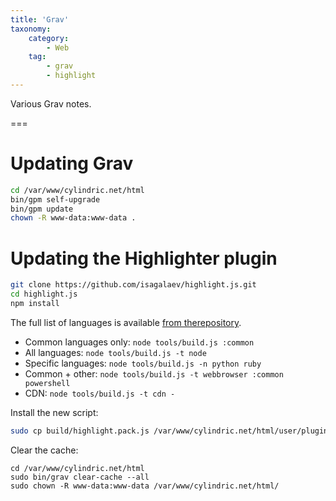 ```yaml
---
title: 'Grav'
taxonomy:
    category:
        - Web
    tag:
        - grav
        - highlight
---
```


Various Grav notes.

===

# Updating Grav
```bash
cd /var/www/cylindric.net/html
bin/gpm self-upgrade
bin/gpm update
chown -R www-data:www-data .
```

# Updating the Highlighter plugin
```bash
git clone https://github.com/isagalaev/highlight.js.git
cd highlight.js
npm install
```
The full list of languages is available [from therepository](https://github.com/isagalaev/highlight.js/tree/master/src/languages).

* Common languages only: `node tools/build.js :common`
* All languages: `node tools/build.js -t node`
* Specific languages: `node tools/build.js -n python ruby`
* Common + other: `node tools/build.js -t webbrowser :common powershell`
* CDN: `node tools/build.js -t cdn -`

Install the new script:

```bash
sudo cp build/highlight.pack.js /var/www/cylindric.net/html/user/plugins/highlight/js/
```

Clear the cache:

```
cd /var/www/cylindric.net/html
sudo bin/grav clear-cache --all
sudo chown -R www-data:www-data /var/www/cylindric.net/html/
```
